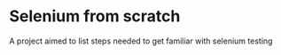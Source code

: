 Selenium from scratch
=============

A project aimed to list steps needed to get familiar with selenium testing
